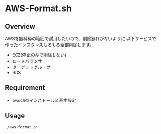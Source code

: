 # AWS-Format.sh

## Overview

AWSを無料枠の範囲で試用したいので、削除忘れがないように
以下サービスで作ったインスタンスもろもろ全部削除します。

* EC2(停止のみで削除しない)
* ロードバランサ
* ターゲットグループ
* RDS

## Requirement

* awscliのインストールと基本設定

## Usage

```
./aws-format.sh
```
